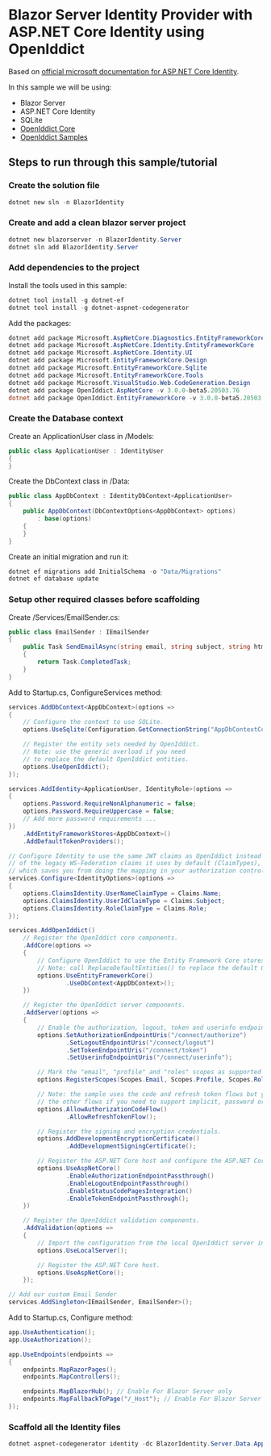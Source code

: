 # Blazor Server Identity Provider with ASP.NET Core Identity using OpenIddict

Based on [official microsoft documentation for ASP.NET Core Identity](https://docs.microsoft.com/en-us/aspnet/core/security/authentication/scaffold-identity?view=aspnetcore-3.1&tabs=netcore-cli#scaffold-identity-into-a-blazor-server-project-with-authorization).

In this sample we will be using:

- Blazor Server
- ASP.NET Core Identity
- SQLite
- [OpenIddict Core](https://github.com/openiddict/openiddict-core)
- [OpenIddict Samples](https://github.com/openiddict/openiddict-samples)

## Steps to run through this sample/tutorial

### Create the solution file

```powershell
dotnet new sln -n BlazorIdentity
```

### Create and add a clean blazor server project

```powershell
dotnet new blazorserver -n BlazorIdentity.Server
dotnet sln add BlazorIdentity.Server
```

### Add dependencies to the project

Install the tools used in this sample:

```powershell
dotnet tool install -g dotnet-ef
dotnet tool install -g dotnet-aspnet-codegenerator
```

Add the packages:

```powershell
dotnet add package Microsoft.AspNetCore.Diagnostics.EntityFrameworkCore
dotnet add package Microsoft.AspNetCore.Identity.EntityFrameworkCore
dotnet add package Microsoft.AspNetCore.Identity.UI
dotnet add package Microsoft.EntityFrameworkCore.Design
dotnet add package Microsoft.EntityFrameworkCore.Sqlite
dotnet add package Microsoft.EntityFrameworkCore.Tools
dotnet add package Microsoft.VisualStudio.Web.CodeGeneration.Design
dotnet add package OpenIddict.AspNetCore -v 3.0.0-beta5.20503.76
dotnet add package OpenIddict.EntityFrameworkCore -v 3.0.0-beta5.20503.76
```

### Create the Database context

Create an ApplicationUser class in /Models:

```csharp
public class ApplicationUser : IdentityUser
{
}
```

Create the DbContext class in /Data:

```csharp
public class AppDbContext : IdentityDbContext<ApplicationUser>
{
    public AppDbContext(DbContextOptions<AppDbContext> options)
        : base(options)
    {
    }
}
```

Create an initial migration and run it:

```powershell
dotnet ef migrations add InitialSchema -o "Data/Migrations"
dotnet ef database update
```

### Setup other required classes before scaffolding

Create /Services/EmailSender.cs:

```csharp
public class EmailSender : IEmailSender
{
    public Task SendEmailAsync(string email, string subject, string htmlMessage)
    {
        return Task.CompletedTask;
    }
}
```

Add to Startup.cs, ConfigureServices method:

```csharp
services.AddDbContext<AppDbContext>(options =>
{
    // Configure the context to use SQLite.
    options.UseSqlite(Configuration.GetConnectionString("AppDbContextConnection"));

    // Register the entity sets needed by OpenIddict.
    // Note: use the generic overload if you need
    // to replace the default OpenIddict entities.
    options.UseOpenIddict();
});

services.AddIdentity<ApplicationUser, IdentityRole>(options =>
{
    options.Password.RequireNonAlphanumeric = false;
    options.Password.RequireUppercase = false;
    // Add more password requirements ...
})
    .AddEntityFrameworkStores<AppDbContext>()
    .AddDefaultTokenProviders();

// Configure Identity to use the same JWT claims as OpenIddict instead
// of the legacy WS-Federation claims it uses by default (ClaimTypes),
// which saves you from doing the mapping in your authorization controller.
services.Configure<IdentityOptions>(options =>
{
    options.ClaimsIdentity.UserNameClaimType = Claims.Name;
    options.ClaimsIdentity.UserIdClaimType = Claims.Subject;
    options.ClaimsIdentity.RoleClaimType = Claims.Role;
});

services.AddOpenIddict()
    // Register the OpenIddict core components.
    .AddCore(options =>
    {
        // Configure OpenIddict to use the Entity Framework Core stores and models.
        // Note: call ReplaceDefaultEntities() to replace the default OpenIddict entities.
        options.UseEntityFrameworkCore()
                .UseDbContext<AppDbContext>();
    })

    // Register the OpenIddict server components.
    .AddServer(options =>
    {
        // Enable the authorization, logout, token and userinfo endpoints.
        options.SetAuthorizationEndpointUris("/connect/authorize")
                .SetLogoutEndpointUris("/connect/logout")
                .SetTokenEndpointUris("/connect/token")
                .SetUserinfoEndpointUris("/connect/userinfo");

        // Mark the "email", "profile" and "roles" scopes as supported scopes.
        options.RegisterScopes(Scopes.Email, Scopes.Profile, Scopes.Roles);

        // Note: the sample uses the code and refresh token flows but you can enable
        // the other flows if you need to support implicit, password or client credentials.
        options.AllowAuthorizationCodeFlow()
                .AllowRefreshTokenFlow();

        // Register the signing and encryption credentials.
        options.AddDevelopmentEncryptionCertificate()
                .AddDevelopmentSigningCertificate();

        // Register the ASP.NET Core host and configure the ASP.NET Core-specific options.
        options.UseAspNetCore()
                .EnableAuthorizationEndpointPassthrough()
                .EnableLogoutEndpointPassthrough()
                .EnableStatusCodePagesIntegration()
                .EnableTokenEndpointPassthrough();
    })

    // Register the OpenIddict validation components.
    .AddValidation(options =>
    {
        // Import the configuration from the local OpenIddict server instance.
        options.UseLocalServer();

        // Register the ASP.NET Core host.
        options.UseAspNetCore();
    });

// Add our custom Email Sender
services.AddSingleton<IEmailSender, EmailSender>();
```

Add to Startup.cs, Configure method:

```csharp
app.UseAuthentication();
app.UseAuthorization();

app.UseEndpoints(endpoints =>
{
    endpoints.MapRazorPages();
    endpoints.MapControllers();

    endpoints.MapBlazorHub(); // Enable For Blazor Server only
    endpoints.MapFallbackToPage("/_Host"); // Enable For Blazor Server only
});
```

### Scaffold all the Identity files

```powershell
dotnet aspnet-codegenerator identity -dc BlazorIdentity.Server.Data.AppDbContext -sqlite --files "Account.Register;Account.Login;Account.Logout;Account.ResetPassword"
```
